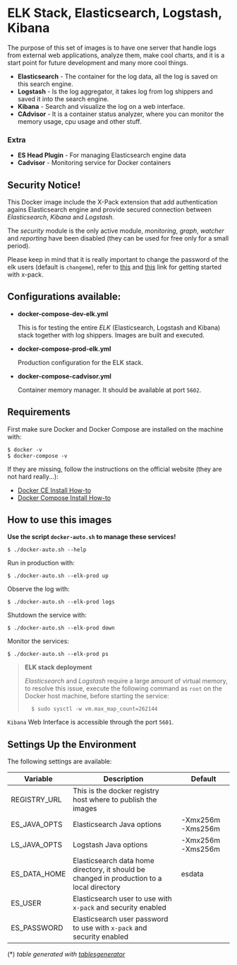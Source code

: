 # ELK Stack, Elasticsearch, Logstash, Kibana

The purpose of this set of images is to have one server that handle logs from external web applications,
analyze them, make cool charts, and it is a start point for future development and many more cool things.

- **Elasticsearch** - The container for the log data, all the log is saved on this search engine.
- **Logstash** - Is the log aggregator, it takes log from log shippers and saved it into the search engine.
- **Kibana** - Search and visualize the log on a web interface.
- **CAdvisor** - It is a container status analyzer, where you can monitor the memory usage, cpu usage and other stuff.

### Extra

- **ES Head Plugin** - For managing Elasticsearch engine data
- **Cadvisor** - Monitoring service for Docker containers

## Security Notice!

This Docker image include the X-Pack extension that add authentication agains Elasticsearch engine
and provide secured connection between *Elasticsearch*, *Kibana* and *Logstash*.

The *security* module is the only active module,
*monitoring*, *graph*, *watcher* and *reporting* have been disabled 
(they can be used for free only for a small period).

Please keep in mind that it is really important to change the password of the elk users (default is `changeme`),
refer to [this](https://www.elastic.co/guide/en/x-pack/current/installing-xpack.html) 
and [this](https://www.elastic.co/guide/en/x-pack/current/security-getting-started.html) link 
for getting started with x-pack.


## Configurations available:

- **docker-compose-dev-elk.yml**

  This is for testing the entire *ELK* (Elasticsearch, Logstash and Kibana) stack together with log shippers.
  Images are built and executed.

- **docker-compose-prod-elk.yml**

  Production configuration for the ELK stack.

- **docker-compose-cadvisor.yml**

  Container memory manager. It should be available at port `5602`.


## Requirements

First make sure Docker and Docker Compose are installed on the machine with:

    $ docker -v
    $ docker-compose -v

If they are missing, follow the instructions on the official website (they are not hard really...):

- [Docker CE Install How-to](https://docs.docker.com/engine/installation/)
- [Docker Compose Install How-to](https://docs.docker.com/compose/install/)


## How to use this images


**Use the script `docker-auto.sh` to manage these services!**

    $ ./docker-auto.sh --help

Run in production with:

    $ ./docker-auto.sh --elk-prod up

Observe the log with:

    $ ./docker-auto.sh --elk-prod logs

Shutdown the service with:

    $ ./docker-auto.sh --elk-prod down

Monitor the services:

    $ ./docker-auto.sh --elk-prod ps


> **ELK stack deployment**
> 
> *Elasticsearch* and *Logstash* require a large amount of virtual memory, to resolve this issue,
> execute the following command as `root` on the Docker host machine, before starting the service:
>
>       $ sudo sysctl -w vm.max_map_count=262144

`Kibana` Web Interface is accessible through the port `5601`.


## Settings Up the Environment

The following settings are available:

| Variable     | Description                                                                                | Default           |
|--------------|--------------------------------------------------------------------------------------------|-------------------|
| REGISTRY_URL | This is the docker registry host where to publish the images                               |                   |
| ES_JAVA_OPTS | Elasticsearch Java options                                                                 | -Xmx256m -Xms256m |
| LS_JAVA_OPTS | Logstash Java options                                                                      | -Xmx256m -Xms256m |
| ES_DATA_HOME | Elasticsearch data home directory, it should be changed in production to a local directory | esdata            |
| ES_USER      | Elasticsearch user to use with `x-pack` and security enabled                               |                   |
| ES_PASSWORD  | Elasticsearch user password to use with `x-pack` and security enabled                      |                   |

(\*) *table generated with [tablesgenerator](http://www.tablesgenerator.com/markdown_tables)*